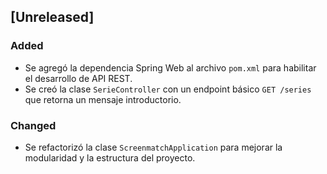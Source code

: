 ## [Unreleased]
### Added
- Se agregó la dependencia Spring Web al archivo `pom.xml` para habilitar el desarrollo de API REST.
- Se creó la clase `SerieController` con un endpoint básico `GET /series` que retorna un mensaje introductorio.

### Changed
- Se refactorizó la clase `ScreenmatchApplication` para mejorar la modularidad y la estructura del proyecto.